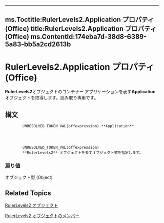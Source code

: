 

---
ms.Toctitle:RulerLevels2.Application プロパティ (Office)
title:RulerLevels2.Application プロパティ (Office)
ms.ContentId:174eba7d-38d8-6389-5a83-bb5a2cd2613b
---
# RulerLevels2.Application プロパティ (Office)




**RulerLevels2**オブジェクトのコンテナー アプリケーションを表す**Application**オブジェクトを取得します。読み取り専用です。

## 構文

            UNRESOLVED_TOKEN_VAL(offexpression).**Application**




            UNRESOLVED_TOKEN_VAL(offexpression)
            **RulerLevels2** オブジェクトを表すオブジェクト式を指定します。

### 戻り値
オブジェクト型 (Object)





## Related Topics

[RulerLevels2 オブジェクト](01bd257c-1c26-a7cd-cf2a-8478c861b78a.md)

[RulerLevels2 オブジェクトのメンバー](6ca40020-3cf8-d0bd-88ec-73de61c55daf.md)




